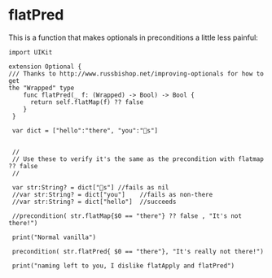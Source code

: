 # flatPred

This is a function that makes optionals in preconditions a little less painful:



    import UIKit

    extension Optional {
    /// Thanks to http://www.russbishop.net/improving-optionals for how to get
    the "Wrapped" type
        func flatPred(_ f: (Wrapped) -> Bool) -> Bool {
          return self.flatMap(f) ?? false
        }
     }

     var dict = ["hello":"there", "you":"🐨s"]


     //
     // Use these to verify it's the same as the precondition with flatmap ?? false
     //

     var str:String? = dict["🐨s"] //fails as nil
     //var str:String? = dict["you"]    //fails as non-there
     //var str:String? = dict["hello"]  //succeeds

     //precondition( str.flatMap{$0 == "there"} ?? false , "It's not there!")

     print("Normal vanilla")

     precondition( str.flatPred{ $0 == "there"}, "It's really not there!")

     print("naming left to you, I dislike flatApply and flatPred")


